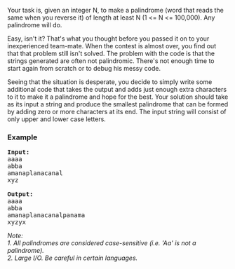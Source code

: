 <p>
Your task is, given an integer N, to make a palindrome (word that reads the same when you reverse it) of length at least N (1 &lt;= N &lt;= 100,000). Any palindrome will do.</p>
<p>
Easy, isn't it? That's what you thought before you passed it on to your inexperienced team-mate. When the contest is almost over, you find out that that problem still isn't solved. The problem with the code is that the strings generated are often not palindromic. There's not enough time to start again from scratch or to debug his messy code.</p>
<p>
Seeing that the situation is desperate, you decide to simply write some additional code that takes the output and adds just enough extra characters to it to make it a palindrome and hope for the best. Your solution should take as its input a string and produce the smallest palindrome that can be formed by adding zero or more characters at its end. The input string will consist of  only upper and lower case letters.
</p>
<h3>Example</h3>

<pre><b>Input:</b>
aaaa
abba
amanaplanacanal
xyz

<b>Output:</b>
aaaa
abba
amanaplanacanalpanama
xyzyx
</pre>

<em>Note: 
<br>1. All palindromes are considered case-sensitive (i.e. 'Aa' is not a palindrome).
<br>2. Large I/O. Be careful in certain languages.
</em>